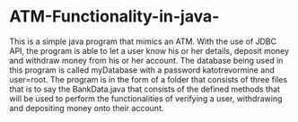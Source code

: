 # ATM-Functionality-in-java-
This is a simple java program that mimics an ATM. With the use of JDBC API, the program is able to let a user know his or her details, deposit money and withdraw money from his or her account.
The database being used in this program is called myDatabase with a password katotrevormine and user=root.
The program is in the form of a folder that consists of three files that is to say the BankData.java that consists of the defined methods that will be used to perform the functionalities of verifying a user, withdrawing and depositing money onto their account.
